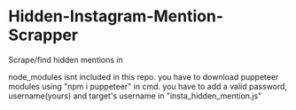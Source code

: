 # Hidden-Instagram-Mention-Scrapper
Scrape/find hidden mentions in 

node_modules isnt included in this repo. you have to download puppeteer modules using "npm i puppeteer" in cmd.
you have to add a valid password, username(yours) and target's username in "insta_hidden_mention.js"
